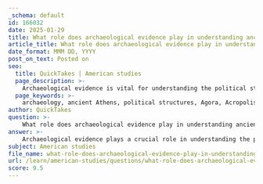 ```yaml
---
_schema: default
id: 166032
date: 2025-01-29
title: What role does archaeological evidence play in understanding ancient Athenian political structures?
article_title: What role does archaeological evidence play in understanding ancient Athenian political structures?
date_format: MMM DD, YYYY
post_on_text: Posted on
seo:
  title: QuickTakes | American studies
  page_description: >-
    Archaeological evidence is vital for understanding the political structures of ancient Athens, offering insights into governance, civic engagement, and the social dynamics of Athenian democracy through physical sites, artifacts, and the context of religious practices.
  page_keywords: >-
    archaeology, ancient Athens, political structures, Agora, Acropolis, democracy, inscriptions, governance, citizenship, artifacts, urban planning, social organization, cultural context, Athenian society, historical interpretation
author: QuickTakes
question: >-
    What role does archaeological evidence play in understanding ancient Athenian political structures?
answer: >-
    Archaeological evidence plays a crucial role in understanding the political structures of ancient Athens by providing tangible insights that complement and enhance literary sources. Here are several key aspects of how archaeological findings contribute to our knowledge of Athenian political life:\n\n1. **Physical Structures**: Excavations of significant sites such as the Agora and the Acropolis reveal the physical layout and architectural features of political institutions. The Agora, for instance, was the center of Athenian democracy where citizens gathered for the Assembly (Ekklesia) and where the Council of 500 (Boule) met. The remnants of public buildings, temples, and stoas found in these areas illustrate the spaces where political discourse and decision-making occurred.\n\n2. **Artifacts and Inscriptions**: Archaeological discoveries include artifacts and inscriptions that provide direct evidence of governance, laws, and civic responsibilities. Inscriptions on stone, such as decrees and laws, offer insights into the legal framework and administrative practices of the time. These materials help historians understand the mechanisms of Athenian democracy, including how decisions were made and how citizens participated in governance.\n\n3. **Social Organization**: The layout of residential areas and public spaces uncovered through archaeological work sheds light on the social organization of Athenian society. By analyzing the distribution of different socioeconomic classes and their proximity to political centers, researchers can infer the dynamics of power and influence within the city-state.\n\n4. **Technological Advances**: Recent technological integration in archaeology, such as high-tech mapping techniques, has enhanced the understanding of ancient Athens' urban planning and infrastructure. These advancements allow for a more comprehensive analysis of how political structures were integrated into the daily lives of citizens.\n\n5. **Complementing Literary Sources**: While literary sources like Thucydides' and Aristotle's works provide valuable narratives and analyses of Athenian democracy, archaeological evidence offers a more nuanced and concrete understanding of the political landscape. The combination of these sources allows for a richer interpretation of Athenian political evolution and the functioning of its democratic institutions.\n\n6. **Cultural Context**: Archaeological evidence also helps contextualize the political structures within the broader cultural and religious practices of ancient Athens. For example, the Eleusinian Mysteries and other religious activities often intersected with political life, influencing civic identity and participation.\n\nIn summary, archaeological evidence is indispensable for reconstructing the political structures of ancient Athens. It provides a multidimensional view of how democracy functioned, how citizens engaged with political processes, and how these elements were interwoven with the social and cultural fabric of Athenian life.
subject: American studies
file_name: what-role-does-archaeological-evidence-play-in-understanding-ancient-athenian-political-structures.md
url: /learn/american-studies/questions/what-role-does-archaeological-evidence-play-in-understanding-ancient-athenian-political-structures
score: 9.5
---
```


&nbsp;